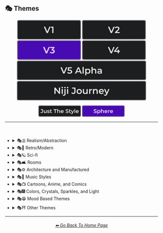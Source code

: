 <h2>🎭 Themes</h2>

<div align="center">

[<img src="/Images/Repo_Parts/Buttons/Version_Buttons/button_version_V1_inactive.webp?raw=true" alt="MidJourney V1" height="64" />](/Pages/MJ_V1/Style_Pages/Sphere/Themes.md)
[<img src="/Images/Repo_Parts/Buttons/Version_Buttons/button_version_V2_inactive.webp?raw=true" alt="MidJourney V2" height="64" />](/Pages/MJ_V2/Style_Pages/Sphere/Themes.md)
[<img src="/Images/Repo_Parts/Buttons/Version_Buttons/button_version_V3_active.webp?raw=true" alt="MidJourney V3" height="64" />](/Pages/MJ_V3/Style_Pages/Sphere/Themes.md)
[<img src="/Images/Repo_Parts/Buttons/Version_Buttons/button_version_V4_inactive.webp?raw=true" alt="MidJourney V4" height="64" />](/Pages/MJ_V4/Style_Pages/Just_The_Style/Themes.md)
<br>
[<img src="/Images/Repo_Parts/Buttons/Version_Buttons/button_version_V5_Alpha_inactive_half.webp?raw=true" alt="MidJourney V5" height="64" />](/Pages/MJ_V5/Style_Pages/Just_The_Style/Themes.md)
[<img src="/Images/Repo_Parts/Buttons/Version_Buttons/button_version_niji_inactive_half.webp?raw=true" alt="Niji Journey" height="64" />](/Pages/Niji_Journey/Style_Pages/Themes.md)

[<img src="/Images/Repo_Parts/Buttons/Image_Type_Buttons/button_just_the_style_inactive.webp?raw=true" alt="Just The Style" width="140.5" />](/Pages/MJ_V3/Style_Pages/Just_The_Style/Themes.md)
[<img src="/Images/Repo_Parts/Buttons/Image_Type_Buttons/button_sphere_active.webp?raw=true" alt="Sphere" width="140.5" />](/Pages/MJ_V3/Style_Pages/Sphere/Themes.md)

</div>

<hr>
<br>


- <details><summary>🎭⛱ Realism/Abstraction</summary><p><div align="center">

	| Realistic | Hyperrealistic | Hyper Real |
	| :-: | :-: | :-: |
	| <img src="/Images/MJ_V3/MidJourney_Styles_(sphere)/sphere_Realistic.webp?raw=true" width="256" /> | <img src="/Images/MJ_V3/MidJourney_Styles_(sphere)/sphere_Hyperrealistic.webp?raw=true" width="256" /> | <img src="/Images/MJ_V3/MidJourney_Styles_(sphere)/Wave_10/sphere_Hyper_Real.webp?raw=true" width="256" /> |
	
	<br>

	| Photorealistic | Photorealism |
	| :-: | :-: |
	| <img src="/Images/MJ_V3/MidJourney_Styles_(sphere)/sphere_Photorealistic.webp?raw=true" width="256" /> | <img src="/Images/MJ_V3/MidJourney_Styles_(sphere)/Wave_14/sphere_Photorealism.webp?raw=true" width="256" /> |

	<br>
	
	| Realism | Magic Realism | Fantastic Realism |
	| :-: | :-: | :-: |
	| <img src="/Images/MJ_V3/MidJourney_Styles_(sphere)/sphere_Realism.webp?raw=true" width="256" /> | <img src="/Images/MJ_V3/MidJourney_Styles_(sphere)/sphere_Magic_Realism.webp?raw=true" width="256" /> | <img src="/Images/MJ_V3/MidJourney_Styles_(sphere)/sphere_Fantastic_Realism.webp?raw=true" width="256" />  |

	<br>

	| Classical Realism | New Realism | Contemporary Realism |
	| :-: | :-: | :-: |
	| <img src="/Images/MJ_V3/MidJourney_Styles_(sphere)/sphere_Classical_Realism.webp?raw=true" width="256" /> | <img src="/Images/MJ_V3/MidJourney_Styles_(sphere)/sphere_New_Realism.webp?raw=true" width="256" /> | <img src="/Images/MJ_V3/MidJourney_Styles_(sphere)/sphere_Contemporary_Realism.webp?raw=true" width="256" /> |
	
	<br>

	| Surreal | Surrealism | Unrealistic |
	| :-: | :-: | :-: |
	| <img src="/Images/MJ_V3/MidJourney_Styles_(sphere)/sphere_Surreal.webp?raw=true" width="256" /> | <img src="/Images/MJ_V3/MidJourney_Styles_(sphere)/sphere_Surrealism.webp?raw=true" width="256" /> | <img src="/Images/MJ_V3/MidJourney_Styles_(sphere)/Wave_12/sphere_Unrealistic.webp?raw=true" width="256" /> |
	
	<br>

	| Non-Fiction | Fiction | Science Fiction |
	| :-: | :-: | :-: |
	| <img src="/Images/MJ_V3/MidJourney_Styles_(sphere)/sphere_Non-Fiction.webp?raw=true" width="256" /> | <img src="/Images/MJ_V3/MidJourney_Styles_(sphere)/sphere_Fiction.webp?raw=true" width="256" /> | <img src="/Images/MJ_V3/MidJourney_Styles_(sphere)/sphere_Science_Fiction.webp?raw=true" width="256" /> |

	<br>

	| Imagined | Imaginative | Imagination |
	| :-: | :-: | :-: |
	| <img src="/Images/MJ_V3/MidJourney_Styles_(sphere)/sphere_Imagined.webp?raw=true" width="256" /> | <img src="/Images/MJ_V3/MidJourney_Styles_(sphere)/sphere_Imaginative.webp?raw=true" width="256" /> | <img src="/Images/MJ_V3/MidJourney_Styles_(sphere)/sphere_Imagination.webp?raw=true" width="256" /> |
	
	<br>

	| Dreamlike | Dreamy | Fever-Dream |
	| :-: | :-: | :-: |
	| <img src="/Images/MJ_V3/MidJourney_Styles_(sphere)/sphere_Dreamlike.webp?raw=true" width="256" /> | <img src="/Images/MJ_V3/MidJourney_Styles_(sphere)/Wave_9/sphere_Dreamy.webp?raw=true" width="256" /> | <img src="/Images/MJ_V3/MidJourney_Styles_(sphere)/Wave_10/sphere_Fever-Dream.webp?raw=true" width="256" /> |
	
	<br>

	| Dreampunk | Daydreampunk |
	| :-: | :-: |
	| <img src="/Images/MJ_V3/MidJourney_Styles_(sphere)/sphere_Dreampunk.webp?raw=true" width="256" /> | <img src="/Images/MJ_V3/MidJourney_Styles_(sphere)/sphere_Daydreampunk.webp?raw=true" width="256" /> |
	
	<br>

	| Dreamcore | Weirdcore |
	| :-: | :-: |
	| <img src="/Images/MJ_V3/MidJourney_Styles_(sphere)/sphere_Dreamcore.webp?raw=true" width="256" /> | <img src="/Images/MJ_V3/MidJourney_Styles_(sphere)/sphere_Weirdcore.webp?raw=true" width="256" /> |

	<br>
	
	| Worldly | Otherworldly | Unworldly |
	| :-: | :-: | :-: |
	| <img src="/Images/MJ_V3/MidJourney_Styles_(sphere)/Wave_12/sphere_Worldly.webp?raw=true" width="256" /> | <img src="/Images/MJ_V3/MidJourney_Styles_(sphere)/sphere_Otherworldly.webp?raw=true" width="256" /> | <img src="/Images/MJ_V3/MidJourney_Styles_(sphere)/Wave_9/sphere_Unworldly.webp?raw=true" width="256" /> |
	
	<br>

	| From Another Realm | Wonderland |
	| :-: | :-: |
	| <img src="/Images/MJ_V3/MidJourney_Styles_(sphere)/Wave_9/sphere_From_Another_Realm.webp?raw=true" width="256" /> | <img src="/Images/MJ_V3/MidJourney_Styles_(sphere)/Wave_12/sphere_Wonderland.webp?raw=true" width="256" /> |
	
	<br>

	| Lucid | Ethereal | Ethereality |
	| :-: | :-: | :-: |
	| <img src="/Images/MJ_V3/MidJourney_Styles_(sphere)/sphere_Lucid.webp?raw=true" width="256" /> | <img src="/Images/MJ_V3/MidJourney_Styles_(sphere)/sphere_Ethereal.webp?raw=true" width="256" /> | <img src="/Images/MJ_V3/MidJourney_Styles_(sphere)/sphere_Ethereality.webp?raw=true" width="256" /> |

	<br>

	| Anemoiacore | Déjà vu |
	| :-: | :-: |
	| <img src="/Images/MJ_V3/MidJourney_Styles_(sphere)/Wave_9/sphere_Anemoiacore.webp?raw=true" width="256" /> | <img src="/Images/MJ_V3/MidJourney_Styles_(sphere)/Wave_10/sphere_Deja_vu.webp?raw=true" width="256" /> |

	<br>
	
	| Abstract | Abstraction | Lyrical Abstraction |
	| :-: | :-: | :-: |
	| <img src="/Images/MJ_V3/MidJourney_Styles_(sphere)/sphere_Abstract.webp?raw=true" width="256" /> | <img src="/Images/MJ_V3/MidJourney_Styles_(sphere)/sphere_Abstraction.webp?raw=true" width="256" /> | <img src="/Images/MJ_V3/MidJourney_Styles_(sphere)/sphere_Lyrical_Abstraction.webp?raw=true" width="256" /> |
	
	<br>
	
	| Fantasy | Ethereal Fantasy | Dark Fantasy |
	| :-: | :-: | :-: |
	| <img src="/Images/MJ_V3/MidJourney_Styles_(sphere)/sphere_Fantasy.webp?raw=true" width="256" /> | <img src="/Images/MJ_V3/MidJourney_Styles_(sphere)/sphere_Ethereal_Fantasy.webp?raw=true" width="256" /> | <img src="/Images/MJ_V3/MidJourney_Styles_(sphere)/sphere_Dark_Fantasy.webp?raw=true" width="256" /> |
	
	<br>

	| Fantasy Map |
	| :-: |
	| <img src="/Images/MJ_V3/MidJourney_Styles_(sphere)/Wave_10/sphere_Fantasy_Map.webp?raw=true" width="256" /> |

	<br>
	
	| Illusion | Impossible | Nonsense |
	| :-: | :-: | :-: |
	| <img src="/Images/MJ_V3/MidJourney_Styles_(sphere)/sphere_Illusion.webp?raw=true" width="256" /> | <img src="/Images/MJ_V3/MidJourney_Styles_(sphere)/sphere_Impossible.webp?raw=true" width="256" /> | <img src="/Images/MJ_V3/MidJourney_Styles_(sphere)/Wave_9/sphere_Nonsense.webp?raw=true" width="256" /> |

	<br>

	| Immaterial | Intangible |
	| :-: | :-: |
	| <img src="/Images/MJ_V3/MidJourney_Styles_(sphere)/Wave_9/sphere_Immaterial.webp?raw=true" width="256" /> | <img src="/Images/MJ_V3/MidJourney_Styles_(sphere)/Wave_13/sphere_Intangible.webp?raw=true" width="256" /> |

	<br>
	
	| Visual Rhetoric | Visual Exaggeration |
	| :-: | :-: |
	| <img src="/Images/MJ_V3/MidJourney_Styles_(sphere)/sphere_Visual_Rhetoric.webp?raw=true" width="256" /> | <img src="/Images/MJ_V3/MidJourney_Styles_(sphere)/sphere_Visual_Exaggeration.webp?raw=true" width="256" /> |

	<br>
	
	| Exaggerated | Exaggeration |
	| :-: | :-: |
	| <img src="/Images/MJ_V3/MidJourney_Styles_(sphere)/sphere_Exaggerated.webp?raw=true" width="256" /> | <img src="/Images/MJ_V3/MidJourney_Styles_(sphere)/sphere_Exaggeration.webp?raw=true" width="256" /> |

  </div></p></details>



- <details><summary>🎭💾 Retro/Modern</summary><p><div align="center">

	| Retro | Retrowave |
	| :-: | :-: |
	| <img src="/Images/MJ_V3/MidJourney_Styles_(sphere)/sphere_Retro.webp?raw=true" width="256" /> | <img src="/Images/MJ_V3/MidJourney_Styles_(sphere)/sphere_Retrowave.webp?raw=true" width="256" /> |
	
	<br>
	
	| Nostalgiacore | Nostalgia |
	| :-: | :-: |
	| <img src="/Images/MJ_V3/MidJourney_Styles_(sphere)/sphere_Nostalgiacore.webp?raw=true" width="256" /> | <img src="/Images/MJ_V3/MidJourney_Styles_(sphere)/Wave_10/sphere_Nostalgia.webp?raw=true" width="256" /> |

	<br>

	| Vintage | Antique |
	| :-: | :-: |
	| <img src="/Images/MJ_V3/MidJourney_Styles_(sphere)/sphere_Vintage.webp?raw=true" width="256" /> | <img src="/Images/MJ_V3/MidJourney_Styles_(sphere)/sphere_Antique.webp?raw=true" width="256" /> |
	
	<br>

	| Cyberpunk | Postcyberpunk |
	| :-: | :-: |
	| <img src="/Images/MJ_V3/MidJourney_Styles_(sphere)/sphere_Cyberpunk.webp?raw=true" width="256" /> | <img src="/Images/MJ_V3/MidJourney_Styles_(sphere)/sphere_Postcyberpunk.webp?raw=true" width="256" /> |
	
	<br>

	| Atompunk | Nanopunk |
	| :-: | :-: |
	| <img src="/Images/MJ_V3/MidJourney_Styles_(sphere)/sphere_Atompunk.webp?raw=true" width="256" /> | <img src="/Images/MJ_V3/MidJourney_Styles_(sphere)/sphere_Nanopunk.webp?raw=true" width="256" /> |

	<br>
	
	| Raypunk | Rollerwave |
	| :-: | :-: |
	| <img src="/Images/MJ_V3/MidJourney_Styles_(sphere)/sphere_Raypunk.webp?raw=true" width="256" /> | <img src="/Images/MJ_V3/MidJourney_Styles_(sphere)/Wave_10/sphere_Rollerwave.webp?raw=true" width="256" /> |

	<br>

	| Rustic | Rusticcore | Rococopunk |
	| :-: | :-: | :-: |
	| <img src="/Images/MJ_V3/MidJourney_Styles_(sphere)/Wave_9/sphere_Rustic.webp?raw=true" width="256" /> | <img src="/Images/MJ_V3/MidJourney_Styles_(sphere)/sphere_Rusticcore.webp?raw=true" width="256" /> | <img src="/Images/MJ_V3/MidJourney_Styles_(sphere)/sphere_Rococopunk.webp?raw=true" width="256" /> |

	<br>
	
	| Prehistoricore | Pre-Historic | Historic |
	| :-: | :-: | :-: |
	| <img src="/Images/MJ_V3/MidJourney_Styles_(sphere)/Wave_9/sphere_Prehistoricore.webp?raw=true" width="256" /> | <img src="/Images/MJ_V3/MidJourney_Styles_(sphere)/Wave_11/sphere_Pre-Historic.webp?raw=true" width="256" /> | <img src="/Images/MJ_V3/MidJourney_Styles_(sphere)/Wave_11/sphere_Historic.webp?raw=true" width="256" /> |

	<br>

	| Jurassic | Ice Age | Wild West |
	| :-: | :-: | :-: |
	| <img src="/Images/MJ_V3/MidJourney_Styles_(sphere)/Wave_11/sphere_Jurassic.webp?raw=true" width="256" /> | <img src="/Images/MJ_V3/MidJourney_Styles_(sphere)/Wave_11/sphere_Ice_Age.webp?raw=true" width="256" /> | <img src="/Images/MJ_V3/MidJourney_Styles_(sphere)/Wave_11/sphere_Wild_West.webp?raw=true" width="256" /> |

	<br>

	| Modern | Modernismo |
	| :-: | :-: |
	| <img src="/Images/MJ_V3/MidJourney_Styles_(sphere)/sphere_Modern.webp?raw=true" width="256" /> | <img src="/Images/MJ_V3/MidJourney_Styles_(sphere)/sphere_Modernismo.webp?raw=true" width="256" /> |

	<br>
	
	| Futuristic | Futurism | Future Funk |
	| :-: | :-: | :-: |
	| <img src="/Images/MJ_V3/MidJourney_Styles_(sphere)/sphere_Futuristic.webp?raw=true" width="256" /> | <img src="/Images/MJ_V3/MidJourney_Styles_(sphere)/sphere_Futurism.webp?raw=true" width="256" /> | <img src="/Images/MJ_V3/MidJourney_Styles_(sphere)/sphere_Future_Funk.webp?raw=true" width="256" /> |
	
	<br>
	
	| Retro-Futurism | Cassette Futurism | Afrofuturist |
	| :-: | :-: | :-: |
	| <img src="/Images/MJ_V3/MidJourney_Styles_(sphere)/sphere_Retro-Futurism.webp?raw=true" width="256" /> | <img src="/Images/MJ_V3/MidJourney_Styles_(sphere)/sphere_Cassette_Futurism.webp?raw=true" width="256" /> | <img src="/Images/MJ_V3/MidJourney_Styles_(sphere)/sphere_Afrofuturist.webp?raw=true" width="256" /> |

  </div></p></details>



- <details><summary>🎭🪐 Sci-fi</summary><p><div align="center">

	| Sci-fi | Alchemy |
	| :-: | :-: |
	| <img src="/Images/MJ_V3/MidJourney_Styles_(sphere)/sphere_Sci-fi.webp?raw=true" width="256" /> | <img src="/Images/MJ_V3/MidJourney_Styles_(sphere)/Wave_14/sphere_Alchemy.webp?raw=true" width="256" /> |
	
	<br>

	| Terrestrial | Extraterrestrial | Alien |
	| :-: | :-: | :-: |
	| <img src="/Images/MJ_V3/MidJourney_Styles_(sphere)/Wave_12/sphere_Terrestrial.webp?raw=true" width="256" /> | <img src="/Images/MJ_V3/MidJourney_Styles_(sphere)/Wave_10/sphere_Extraterrestrial.webp?raw=true" width="256" /> | <img src="/Images/MJ_V3/MidJourney_Styles_(sphere)/Wave_11/sphere_Alien.webp?raw=true" width="256" /> |

	<br>
	
	| Invaded | Invasion |
	| :-: | :-: |
	| <img src="/Images/MJ_V3/MidJourney_Styles_(sphere)/Wave_14/sphere_Invaded.webp?raw=true" width="256" /> | <img src="/Images/MJ_V3/MidJourney_Styles_(sphere)/Wave_14/sphere_Invasion.webp?raw=true" width="256" /> |
	
	<br>

	| Aurora | Aurorae | Auroracore |
	| :-: | :-: | :-: |
	| <img src="/Images/MJ_V3/MidJourney_Styles_(sphere)/sphere_Aurora.webp?raw=true" width="256" /> | <img src="/Images/MJ_V3/MidJourney_Styles_(sphere)/sphere_Aurorae.webp?raw=true" width="256" /> | <img src="/Images/MJ_V3/MidJourney_Styles_(sphere)/sphere_Auroracore.webp?raw=true" width="256" /> |

	<br>
	
	| Magic | Magical | Magicpunk |
	| :-: | :-: | :-: |
	| <img src="/Images/MJ_V3/MidJourney_Styles_(sphere)/sphere_Magic.webp?raw=true" width="256" /> | <img src="/Images/MJ_V3/MidJourney_Styles_(sphere)/sphere_Magical.webp?raw=true" width="256" /> | <img src="/Images/MJ_V3/MidJourney_Styles_(sphere)/sphere_Magicpunk.webp?raw=true" width="256" /> |

	<br>
	
	| Spell |
	| :-: |
	| <img src="/Images/MJ_V3/MidJourney_Styles_(sphere)/sphere_Spell.webp?raw=true" width="256" /> |

	<br>

	| Mystic | Mystical |
	| :-: | :-: |
	| <img src="/Images/MJ_V3/MidJourney_Styles_(sphere)/Wave_9/sphere_Mystic.webp?raw=true" width="256" /> | <img src="/Images/MJ_V3/MidJourney_Styles_(sphere)/sphere_Mystical.webp?raw=true" width="256" /> |

	<br>

	| Psychic | Metaphysical |
	| :-: | :-: |
	| <img src="/Images/MJ_V3/MidJourney_Styles_(sphere)/sphere_Psychic.webp?raw=true" width="256" /> | <img src="/Images/MJ_V3/MidJourney_Styles_(sphere)/Wave_9/sphere_Metaphysical.webp?raw=true" width="256" /> | <img src="/Images/MJ_V3/MidJourney_Styles_(sphere)/Wave_9/sphere_Metaphysical.webp?raw=true" width="256" /> |

	<br>

	| UFO | Lightsaber |
	| :-: | :-: |
	| <img src="/Images/MJ_V3/MidJourney_Styles_(sphere)/Wave_12/sphere_UFO.webp?raw=true" width="256" /> | <img src="/Images/MJ_V3/MidJourney_Styles_(sphere)/Wave_12/sphere_Lightsaber.webp?raw=true" width="256" /> |

	<br>

	| Aetherpunk | Decopunk |
	| :-: | :-: |
	| <img src="/Images/MJ_V3/MidJourney_Styles_(sphere)/Wave_9/sphere_Aetherpunk.webp?raw=true" width="256" /> | <img src="/Images/MJ_V3/MidJourney_Styles_(sphere)/sphere_Decopunk.webp?raw=true" width="256" /> |

	<br>

	| Dracopunk | Dragoncore | Unicorncore |
	| :-: | :-: | :-: |
	| <img src="/Images/MJ_V3/MidJourney_Styles_(sphere)/Wave_10/sphere_Dracopunk.webp?raw=true" width="256" /> | <img src="/Images/MJ_V3/MidJourney_Styles_(sphere)/Wave_9/sphere_Dragoncore.webp?raw=true" width="256" /> | <img src="/Images/MJ_V3/MidJourney_Styles_(sphere)/Wave_9/sphere_Unicorncore.webp?raw=true" width="256" /> |

	<br>

	| Fairycore | Fairy Folk | Spriggancore |
	| :-: | :-: | :-: |
	| <img src="/Images/MJ_V3/MidJourney_Styles_(sphere)/sphere_Fairycore.webp?raw=true" width="256" /> | <img src="/Images/MJ_V3/MidJourney_Styles_(sphere)/Wave_10/sphere_Fairy_Folk.webp?raw=true" width="256" /> | <img src="/Images/MJ_V3/MidJourney_Styles_(sphere)/Wave_10/sphere_Spriggancore.webp?raw=true" width="256" /> |

	<br>

	| Angelcore | Supernatural |
	| :-: | :-: |
	| <img src="/Images/MJ_V3/MidJourney_Styles_(sphere)/sphere_Angelcore.webp?raw=true" width="256" /> | <img src="/Images/MJ_V3/MidJourney_Styles_(sphere)/Wave_11/sphere_Supernatural.webp?raw=true" width="256" /> |

	<br>

	| Cryptidcore | Ghostcore | Spiritcore |
	| :-: | :-: | :-: |
	| <img src="/Images/MJ_V3/MidJourney_Styles_(sphere)/Wave_10/sphere_Cryptidcore.webp?raw=true" width="256" /> | <img src="/Images/MJ_V3/MidJourney_Styles_(sphere)/Wave_10/sphere_Ghostcore.webp?raw=true" width="256" /> | <img src="/Images/MJ_V3/MidJourney_Styles_(sphere)/Wave_10/sphere_Spiritcore.webp?raw=true" width="256" /> |
	
	<br>

	| Cypernoir | Goblincore | Rangercore |
	| :-: | :-: | :-: |
	| <img src="/Images/MJ_V3/MidJourney_Styles_(sphere)/sphere_Cypernoir.webp?raw=true" width="256" /> | <img src="/Images/MJ_V3/MidJourney_Styles_(sphere)/Wave_10/sphere_Goblincore.webp?raw=true" width="256" /> | <img src="/Images/MJ_V3/MidJourney_Styles_(sphere)/Wave_10/sphere_Rangercore.webp?raw=true" width="256" /> |
	
	<br>

	| Witchcore | Wizardcore | Magewave |
	| :-: | :-: | :-: |
	| <img src="/Images/MJ_V3/MidJourney_Styles_(sphere)/Wave_9/sphere_Witchcore.webp?raw=true" width="256" /> | <img src="/Images/MJ_V3/MidJourney_Styles_(sphere)/Wave_9/sphere_Wizardcore.webp?raw=true" width="256" /> | <img src="/Images/MJ_V3/MidJourney_Styles_(sphere)/Wave_10/sphere_Magewave.webp?raw=true" width="256" /> |
	
	<br>
	
	| Mythpunk |
	| :-: |
	| <img src="/Images/MJ_V3/MidJourney_Styles_(sphere)/Wave_10/sphere_Mythpunk.webp?raw=true" width="256" /> |

	<br>
	
	| Eye of Providence |
	| :-: |
	| <img src="/Images/MJ_V3/MidJourney_Styles_(sphere)/sphere_Eye_of_Providence.webp?raw=true" width="256" /> |

	<br>
	
	| Illuminati |
	| :-: |
	| <img src="/Images/MJ_V3/MidJourney_Styles_(sphere)/Wave_10/sphere_Illuminati.webp?raw=true" width="256" /> |

  </div></p></details>


- <details><summary>🎭🛋 Rooms</summary><p><div align="center">

	| Room |
	| :-: |
	| <img src="/Images/MJ_V3/MidJourney_Styles_(sphere)/Wave_9/sphere_Room.webp?raw=true" width="256" /> |

	<br>

	| Inside | Internal |
	| :-: | :-: |
	| <img src="/Images/MJ_V3/MidJourney_Styles_(sphere)/Wave_12/sphere_Inside.webp?raw=true" width="256" /> | <img src="/Images/MJ_V3/MidJourney_Styles_(sphere)/sphere_Internal.webp?raw=true" width="256" /> |

	<br>

	| Outside | External |
	| :-: | :-: |
	| <img src="/Images/MJ_V3/MidJourney_Styles_(sphere)/Wave_12/sphere_Outside.webp?raw=true" width="256" /> | <img src="/Images/MJ_V3/MidJourney_Styles_(sphere)/sphere_External.webp?raw=true" width="256" /> |

	<br>

	| Hotel Room | Apartment |
	| :-: | :-: |
	| <img src="/Images/MJ_V3/MidJourney_Styles_(sphere)/Wave_14/sphere_Hotel_Room.webp?raw=true" width="256" /> | <img src="/Images/MJ_V3/MidJourney_Styles_(sphere)/Wave_14/sphere_Apartment.webp?raw=true" width="256" /> |

	<br>

	| Labyrinth |
	| :-: |
	| <img src="/Images/MJ_V3/MidJourney_Styles_(sphere)/Wave_12/sphere_Labyrinth.webp?raw=true" width="256" /> |

	<br>
	
	| Living Room | Lounge |
	| :-: | :-: |
	| <img src="/Images/MJ_V3/MidJourney_Styles_(sphere)/Wave_11/sphere_Living_Room.webp?raw=true" width="256" /> | <img src="/Images/MJ_V3/MidJourney_Styles_(sphere)/Wave_11/sphere_Lounge.webp?raw=true" width="256" /> |
	
	<br>
	
	| Den | Front Room |
	| :-: | :-: |
	| <img src="/Images/MJ_V3/MidJourney_Styles_(sphere)/Wave_11/sphere_Den.webp?raw=true" width="256" /> | <img src="/Images/MJ_V3/MidJourney_Styles_(sphere)/Wave_11/sphere_Front_Room.webp?raw=true" width="256" /> |
	
	<br>
	
	| Dining Room | Kitchen |
	| :-: | :-: |
	| <img src="/Images/MJ_V3/MidJourney_Styles_(sphere)/Wave_11/sphere_Dining_Room.webp?raw=true" width="256" /> | <img src="/Images/MJ_V3/MidJourney_Styles_(sphere)/Wave_11/sphere_Kitchen.webp?raw=true" width="256" /> |
	
	<br>
	
	| Bedroom | Guest Room | Bathroom |
	| :-: | :-: | :-: |
	| <img src="/Images/MJ_V3/MidJourney_Styles_(sphere)/Wave_11/sphere_Bedroom.webp?raw=true" width="256" /> | <img src="/Images/MJ_V3/MidJourney_Styles_(sphere)/Wave_11/sphere_Guest_Room.webp?raw=true" width="256" /> | <img src="/Images/MJ_V3/MidJourney_Styles_(sphere)/Wave_11/sphere_Bathroom.webp?raw=true" width="256" /> |
	
	<br>
	
	| Hallway | Passageway |
	| :-: | :-: |
	| <img src="/Images/MJ_V3/MidJourney_Styles_(sphere)/Wave_11/sphere_Hallway.webp?raw=true" width="256" /> | <img src="/Images/MJ_V3/MidJourney_Styles_(sphere)/Wave_11/sphere_Passageway.webp?raw=true" width="256" /> |
	
	<br>
	
	| Greenhouse | Atrium |
	| :-: | :-: |
	| <img src="/Images/MJ_V3/MidJourney_Styles_(sphere)/Wave_11/sphere_Greenhouse.webp?raw=true" width="256" /> | <img src="/Images/MJ_V3/MidJourney_Styles_(sphere)/Wave_11/sphere_Atrium.webp?raw=true" width="256" /> |
	
	<br>
	
	| Conservatory | Sun-Room |
	| :-: | :-: |
	| <img src="/Images/MJ_V3/MidJourney_Styles_(sphere)/Wave_11/sphere_Conservatory.webp?raw=true" width="256" /> | <img src="/Images/MJ_V3/MidJourney_Styles_(sphere)/Wave_11/sphere_Sun-Room.webp?raw=true" width="256" /> |
	
	<br>
	
	| Study | Library |
	| :-: | :-: |
	| <img src="/Images/MJ_V3/MidJourney_Styles_(sphere)/Wave_11/sphere_Study.webp?raw=true" width="256" /> | <img src="/Images/MJ_V3/MidJourney_Styles_(sphere)/Wave_11/sphere_Library.webp?raw=true" width="256" /> |
	
	<br>
	
	| Office | Home-Office |
	| :-: | :-: |
	| <img src="/Images/MJ_V3/MidJourney_Styles_(sphere)/Wave_11/sphere_Office.webp?raw=true" width="256" /> | <img src="/Images/MJ_V3/MidJourney_Styles_(sphere)/Wave_11/sphere_Home-Office.webp?raw=true" width="256" /> |
	
	<br>
	
	| Attic | Crawlspace |
	| :-: | :-: |
	| <img src="/Images/MJ_V3/MidJourney_Styles_(sphere)/Wave_11/sphere_Attic.webp?raw=true" width="256" /> | <img src="/Images/MJ_V3/MidJourney_Styles_(sphere)/Wave_11/sphere_Crawlspace.webp?raw=true" width="256" /> |
	
	<br>
	
	| Basement | Cellar | Wine-Cellar |
	| :-: | :-: | :-: |
	| <img src="/Images/MJ_V3/MidJourney_Styles_(sphere)/Wave_11/sphere_Basement.webp?raw=true" width="256" /> | <img src="/Images/MJ_V3/MidJourney_Styles_(sphere)/Wave_12/sphere_Cellar.webp?raw=true" width="256" /> | <img src="/Images/MJ_V3/MidJourney_Styles_(sphere)/Wave_11/sphere_Wine-Cellar.webp?raw=true" width="256" /> |
	
	<br>

	| Rooftop | Underground |
	| :-: | :-: |
	| <img src="/Images/MJ_V3/MidJourney_Styles_(sphere)/Wave_12/sphere_Rooftop.webp?raw=true" width="256" /> | <img src="/Images/MJ_V3/MidJourney_Styles_(sphere)/Wave_12/sphere_Underground.webp?raw=true" width="256" /> |

	<br>
	
	| Storage Room | Closet |
	| :-: | :-: |
	| <img src="/Images/MJ_V3/MidJourney_Styles_(sphere)/Wave_11/sphere_Storage_Room.webp?raw=true" width="256" /> | <img src="/Images/MJ_V3/MidJourney_Styles_(sphere)/Wave_11/sphere_Closet.webp?raw=true" width="256" /> |
	
	<br>
	
	| Laundry Room | Utility Room | Mud-Room |
	| :-: | :-: | :-: |
	| <img src="/Images/MJ_V3/MidJourney_Styles_(sphere)/Wave_11/sphere_Laundry_Room.webp?raw=true" width="256" /> | <img src="/Images/MJ_V3/MidJourney_Styles_(sphere)/Wave_11/sphere_Utility_Room.webp?raw=true" width="256" /> | <img src="/Images/MJ_V3/MidJourney_Styles_(sphere)/Wave_11/sphere_Mud-Room.webp?raw=true" width="256" /> |
	
	<br>
	
	| Garage | Shed |
	| :-: | :-: |
	| <img src="/Images/MJ_V3/MidJourney_Styles_(sphere)/Wave_11/sphere_Shed.webp?raw=true" width="256" /> | <img src="/Images/MJ_V3/MidJourney_Styles_(sphere)/Wave_11/sphere_Garage.webp?raw=true" width="256" /> |
	
	<br>
	
	| Porch | Balcony |
	| :-: | :-: |
	| <img src="/Images/MJ_V3/MidJourney_Styles_(sphere)/Wave_11/sphere_Balcony.webp?raw=true" width="256" /> | <img src="/Images/MJ_V3/MidJourney_Styles_(sphere)/Wave_11/sphere_Porch.webp?raw=true" width="256" /> |
	
	<br>
	
	| Game Room | Home Theater | Gym Room |
	| :-: | :-: | :-: |
	| <img src="/Images/MJ_V3/MidJourney_Styles_(sphere)/Wave_11/sphere_Game_Room.webp?raw=true" width="256" /> | <img src="/Images/MJ_V3/MidJourney_Styles_(sphere)/Wave_11/sphere_Home_Theater.webp?raw=true" width="256" /> | <img src="/Images/MJ_V3/MidJourney_Styles_(sphere)/Wave_11/sphere_Gym_Room.webp?raw=true" width="256" /> |
	
	<br>
	
	| Nursery | Prayer Room |
	| :-: | :-: |
	| <img src="/Images/MJ_V3/MidJourney_Styles_(sphere)/Wave_11/sphere_Nursery.webp?raw=true" width="256" /> | <img src="/Images/MJ_V3/MidJourney_Styles_(sphere)/Wave_11/sphere_Prayer_Room.webp?raw=true" width="256" /> |

  </div></p></details>


- <details><summary>🎭⚙ Architecture and Manufactured</summary><p><div align="center">

	| Cityscape | Architecture | Balinese Architecture |
	| :-: | :-: | :-: |
	| <img src="/Images/MJ_V3/MidJourney_Styles_(sphere)/sphere_Cityscape.webp?raw=true" width="256" /> | <img src="/Images/MJ_V3/MidJourney_Styles_(sphere)/sphere_Architecture.webp?raw=true" width="256" /> | <img src="/Images/MJ_V3/MidJourney_Styles_(sphere)/sphere_Balinese_Architecture.webp?raw=true" width="256" /> |
	
	<br>

	| Structure | Structural | Scaffolding |
	| :-: | :-: | :-: |
	| <img src="/Images/MJ_V3/MidJourney_Styles_(sphere)/Wave_13/sphere_Structure.webp?raw=true" width="256" /> | <img src="/Images/MJ_V3/MidJourney_Styles_(sphere)/Wave_13/sphere_Structural.webp?raw=true" width="256" /> | <img src="/Images/MJ_V3/MidJourney_Styles_(sphere)/sphere_Scaffolding.webp?raw=true" width="256" /> |
	
	<br>

	| Manufactured | Makeshift |
	| :-: | :-: |
	| <img src="/Images/MJ_V3/MidJourney_Styles_(sphere)/Wave_13/sphere_Manufactured.webp?raw=true" width="256" /> | <img src="/Images/MJ_V3/MidJourney_Styles_(sphere)/sphere_Makeshift.webp?raw=true" width="256" /> |
	
	<br>
	
	| Bronzepunk | Steelpunk | Clockpunk |
	| :-: | :-: | :-: |
	| <img src="/Images/MJ_V3/MidJourney_Styles_(sphere)/sphere_Bronzepunk.webp?raw=true" width="256" /> | <img src="/Images/MJ_V3/MidJourney_Styles_(sphere)/Wave_9/sphere_Steelpunk.webp?raw=true" width="256" /> | <img src="/Images/MJ_V3/MidJourney_Styles_(sphere)/sphere_Clockpunk.webp?raw=true" width="256" /> |

	<br>
	
	| Steampunk | Dieselpunk | Gadgetpunk |
	| :-: | :-: | :-: |
	| <img src="/Images/MJ_V3/MidJourney_Styles_(sphere)/sphere_Steampunk.webp?raw=true" width="256" /> | <img src="/Images/MJ_V3/MidJourney_Styles_(sphere)/sphere_Dieselpunk.webp?raw=true" width="256" /> | <img src="/Images/MJ_V3/MidJourney_Styles_(sphere)/Wave_9/sphere_Gadgetpunk.webp?raw=true" width="256" /> |
	
	<br>

	| Funhouse | Toyland | Carnival |
	| :-: | :-: | :-: |
	| <img src="/Images/MJ_V3/MidJourney_Styles_(sphere)/sphere_Funhouse.webp?raw=true" width="256" /> | <img src="/Images/MJ_V3/MidJourney_Styles_(sphere)/sphere_Toyland.webp?raw=true" width="256" /> | <img src="/Images/MJ_V3/MidJourney_Styles_(sphere)/sphere_Carnival.webp?raw=true" width="256" /> |
	
	<br>

	| Salvagepunk | Silkpunk | Sandalpunk |
	| :-: | :-: | :-: |
	| <img src="/Images/MJ_V3/MidJourney_Styles_(sphere)/Wave_10/sphere_Salvagepunk.webp?raw=true" width="256" /> | <img src="/Images/MJ_V3/MidJourney_Styles_(sphere)/Wave_10/sphere_Silkpunk.webp?raw=true" width="256" /> | <img src="/Images/MJ_V3/MidJourney_Styles_(sphere)/Wave_10/sphere_Sandalpunk.webp?raw=true" width="256" /> |
	
	<br>

	| Swordpunk | Cassettepunk | Formicapunk |
	| :-: | :-: | :-: |
	| <img src="/Images/MJ_V3/MidJourney_Styles_(sphere)/Wave_9/sphere_Swordpunk.webp?raw=true" width="256" /> | <img src="/Images/MJ_V3/MidJourney_Styles_(sphere)/sphere_Cassettepunk.webp?raw=true" width="256" /> | <img src="/Images/MJ_V3/MidJourney_Styles_(sphere)/sphere_Formicapunk.webp?raw=true" width="256" /> |

	<br>

	| Brutalism | Sphinx | Ziggurat |
	| :-: | :-: | :-: |
	| <img src="/Images/MJ_V3/MidJourney_Styles_(sphere)/sphere_Brutalism.webp?raw=true" width="256" /> | <img src="/Images/MJ_V3/MidJourney_Styles_(sphere)/Wave_12/sphere_Sphinx.webp?raw=true" width="256" /> | <img src="/Images/MJ_V3/MidJourney_Styles_(sphere)/Wave_14/sphere_Ziggurat.webp?raw=true" width="256" /> |

	<br>
	
	| Industrial Design | Googie |
	| :-: | :-: |
	| <img src="/Images/MJ_V3/MidJourney_Styles_(sphere)/sphere_Industrial_Design.webp?raw=true" width="256" /> | <img src="/Images/MJ_V3/MidJourney_Styles_(sphere)/Wave_11/sphere_Googie.webp?raw=true" width="256" /> |

	<br>

	<br>
	
	| Pillar |
	| :-: |
	| <img src="/Images/MJ_V3/MidJourney_Styles_(sphere)/sphere_Pillar.webp?raw=true" width="256" /> |

	| Shack | Property | Company |
	| :-: | :-: | :-: |
	| <img src="/Images/MJ_V3/MidJourney_Styles_(sphere)/Wave_14/sphere_Shack.webp?raw=true" width="256" /> | <img src="/Images/MJ_V3/MidJourney_Styles_(sphere)/Wave_13/sphere_Property.webp?raw=true" width="256" /> | <img src="/Images/MJ_V3/MidJourney_Styles_(sphere)/Wave_13/sphere_Company.webp?raw=true" width="256" /> |
	
	<br>
	
	| House | Multiplex |
	| :-: | :-: |
	| <img src="/Images/MJ_V3/MidJourney_Styles_(sphere)/sphere_House.webp?raw=true" width="256" /> | <img src="/Images/MJ_V3/MidJourney_Styles_(sphere)/sphere_Multiplex.webp?raw=true" width="256" /> |

	<br>
	
	| Castle | Mansion | Kingdom |
	| :-: | :-: | :-: |
	| <img src="/Images/MJ_V3/MidJourney_Styles_(sphere)/sphere_Castle.webp?raw=true" width="256" /> | <img src="/Images/MJ_V3/MidJourney_Styles_(sphere)/sphere_Mansion.webp?raw=true" width="256" /> | <img src="/Images/MJ_V3/MidJourney_Styles_(sphere)/sphere_Kingdom.webp?raw=true" width="256" /> |

	<br>

	| Playground | Poolcore |
	| :-: | :-: |
	| <img src="/Images/MJ_V3/MidJourney_Styles_(sphere)/sphere_Playground.webp?raw=true" width="256" /> | <img src="/Images/MJ_V3/MidJourney_Styles_(sphere)/Wave_10/sphere_Poolcore.webp?raw=true" width="256" /> |

	<br>

	| Labcore | Nuclear |
	| :-: | :-: |
	| <img src="/Images/MJ_V3/MidJourney_Styles_(sphere)/Wave_9/sphere_Labcore.webp?raw=true" width="256" /> | <img src="/Images/MJ_V3/MidJourney_Styles_(sphere)/sphere_Nuclear.webp?raw=true" width="256" /> |

	<br>
	
	| Machine | Submachine | Machinescape |
	| :-: | :-: | :-: |
	| <img src="/Images/MJ_V3/MidJourney_Styles_(sphere)/sphere_Machine.webp?raw=true" width="256" /> | <img src="/Images/MJ_V3/MidJourney_Styles_(sphere)/Wave_11/sphere_Submachine.webp?raw=true" width="256" /> | <img src="/Images/MJ_V3/MidJourney_Styles_(sphere)/sphere_Machinescape.webp?raw=true" width="256" /> |

	<br>

	| Robotic | Cyborgism | Autonomous |
	| :-: | :-: | :-: |
	| <img src="/Images/MJ_V3/MidJourney_Styles_(sphere)/Wave_10/sphere_Robotic.webp?raw=true" width="256" /> | <img src="/Images/MJ_V3/MidJourney_Styles_(sphere)/sphere_Cyborgism.webp?raw=true" width="256" /> | <img src="/Images/MJ_V3/MidJourney_Styles_(sphere)/sphere_Autonomous.webp?raw=true" width="256" /> |

	<br>

	| Legopunk | Legogearpunk |
	| :-: | :-: |
	| <img src="/Images/MJ_V3/MidJourney_Styles_(sphere)/sphere_Legopunk.webp?raw=true" width="256" /> | <img src="/Images/MJ_V3/MidJourney_Styles_(sphere)/sphere_Legogearpunk.webp?raw=true" width="256" /> |
	
	<br>

	| Tinkercore | Craftcore |
	| :-: | :-: |
	| <img src="/Images/MJ_V3/MidJourney_Styles_(sphere)/sphere_Tinkercore.webp?raw=true" width="256" /> | <img src="/Images/MJ_V3/MidJourney_Styles_(sphere)/Wave_10/sphere_Craftcore.webp?raw=true" width="256" /> |

	<br>

	| Stimwave | Wormcore |
	| :-: | :-: |
	| <img src="/Images/MJ_V3/MidJourney_Styles_(sphere)/Wave_10/sphere_Stimwave.webp?raw=true" width="256" /> | <img src="/Images/MJ_V3/MidJourney_Styles_(sphere)/Wave_10/sphere_Wormcore.webp?raw=true" width="256" /> |

	<br>

	| Barbiecore | Dollcore | Sanriocore |
	| :-: | :-: | :-: |
	| <img src="/Images/MJ_V3/MidJourney_Styles_(sphere)/Wave_10/sphere_Barbiecore.webp?raw=true" width="256" /> | <img src="/Images/MJ_V3/MidJourney_Styles_(sphere)/Wave_10/sphere_Dollcore.webp?raw=true" width="256" /> | <img src="/Images/MJ_V3/MidJourney_Styles_(sphere)/Wave_10/sphere_Sanriocore.webp?raw=true" width="256" /> |

	<br>

	| Palewave | Normcore |
	| :-: | :-: |
	| <img src="/Images/MJ_V3/MidJourney_Styles_(sphere)/Wave_10/sphere_Palewave.webp?raw=true" width="256" /> | <img src="/Images/MJ_V3/MidJourney_Styles_(sphere)/Wave_10/sphere_Normcore.webp?raw=true" width="256" /> |

	<br>
	
	| Bombacore | Thriftcore |
	| :-: | :-: |
	| <img src="/Images/MJ_V3/MidJourney_Styles_(sphere)/Wave_10/sphere_Bombacore.webp?raw=true" width="256" /> | <img src="/Images/MJ_V3/MidJourney_Styles_(sphere)/Wave_10/sphere_Thriftcore.webp?raw=true" width="256" /> |

	<br>

	| Dollpunk |
	| :-: |
	| <img src="/Images/MJ_V3/MidJourney_Styles_(sphere)/sphere_Dollpunk.webp?raw=true" width="256" /> |

  </div></p></details>


- <details><summary>🎭🎵 Music Styles</summary><p><div align="center">

	| Music | Musical | Musical Notation |
	| :-: | :-: | :-: |
	| <img src="/Images/MJ_V3/MidJourney_Styles_(sphere)/Wave_13/sphere_Music.webp?raw=true" width="256" /> | <img src="/Images/MJ_V3/MidJourney_Styles_(sphere)/Wave_11/sphere_Musical.webp?raw=true" width="256" /> | <img src="/Images/MJ_V3/MidJourney_Styles_(sphere)/Wave_11/sphere_Musical_Notation.webp?raw=true" width="256" /> |

	<br>
	
	| Musica |
	| :-: |
	| <img src="/Images/MJ_V3/MidJourney_Styles_(sphere)/sphere_Musica.webp?raw=true" width="256" /> |

	<br>

	| Funky | Groovy | Disco |
	| :-: | :-: | :-: |
	| <img src="/Images/MJ_V3/MidJourney_Styles_(sphere)/sphere_Funky.webp?raw=true" width="256" /> | <img src="/Images/MJ_V3/MidJourney_Styles_(sphere)/sphere_Groovy.webp?raw=true" width="256" /> | <img src="/Images/MJ_V3/MidJourney_Styles_(sphere)/sphere_Disco.webp?raw=true" width="256" /> |
	
	<br>

	| Punk | Post-Punk | Folk Punk |
	| :-: | :-: | :-: |
	| <img src="/Images/MJ_V3/MidJourney_Styles_(sphere)/Wave_9/sphere_Punk.webp?raw=true" width="256" /> | <img src="/Images/MJ_V3/MidJourney_Styles_(sphere)/Wave_9/sphere_Post-Punk.webp?raw=true" width="256" /> | <img src="/Images/MJ_V3/MidJourney_Styles_(sphere)/Wave_10/sphere_Folk_Punk.webp?raw=true" width="256" /> |

	<br>

	| Hip-Hop | Rave |
	| :-: | :-: |
	| <img src="/Images/MJ_V3/MidJourney_Styles_(sphere)/sphere_Hip-Hop.webp?raw=true" width="256" /> | <img src="/Images/MJ_V3/MidJourney_Styles_(sphere)/Wave_12/sphere_Rave.webp?raw=true" width="256" /> |
	
	<br>

	| Vaporwave | Synthwave | Chillwave |
	| :-: | :-: | :-: |
	| <img src="/Images/MJ_V3/MidJourney_Styles_(sphere)/sphere_Vaporwave.webp?raw=true" width="256" /> | <img src="/Images/MJ_V3/MidJourney_Styles_(sphere)/sphere_Synthwave.webp?raw=true" width="256" /> | <img src="/Images/MJ_V3/MidJourney_Styles_(sphere)/sphere_Chillwave.webp?raw=true" width="256" /> |
	
	<br>

	| Hypnagogic Pop | Hyperpop | K-Pop |
	| :-: | :-: | :-: |
	| <img src="/Images/MJ_V3/MidJourney_Styles_(sphere)/sphere_Hypnagogic_Pop.webp?raw=true" width="256" /> | <img src="/Images/MJ_V3/MidJourney_Styles_(sphere)/sphere_Hyperpop.webp?raw=true" width="256" /> | <img src="/Images/MJ_V3/MidJourney_Styles_(sphere)/sphere_K-Pop.webp?raw=true" width="256" /> |
	
	<br>

	| Techno | Mallsoft |
	| :-: | :-: |
	| <img src="/Images/MJ_V3/MidJourney_Styles_(sphere)/sphere_Techno.webp?raw=true" width="256" /> | <img src="/Images/MJ_V3/MidJourney_Styles_(sphere)/sphere_Mallsoft.webp?raw=true" width="256" /> |

	<br>

	| Tenwave | Bardcore | Breakcore |
	| :-: | :-: | :-: |
	| <img src="/Images/MJ_V3/MidJourney_Styles_(sphere)/Wave_10/sphere_Tenwave.webp?raw=true" width="256" /> | <img src="/Images/MJ_V3/MidJourney_Styles_(sphere)/Wave_10/sphere_Bardcore.webp?raw=true" width="256" /> | <img src="/Images/MJ_V3/MidJourney_Styles_(sphere)/Wave_10/sphere_Breakcore.webp?raw=true" width="256" /> |

	<br>

	| Cargopunk |
	| :-: |
	| <img src="/Images/MJ_V3/MidJourney_Styles_(sphere)/Wave_10/sphere_Cargopunk.webp?raw=true" width="256" /> |
	
	<br>

	| Shpongle | In The Style of Shpongle |
	| :-: | :-: |
	| <img src="/Images/MJ_V3/MidJourney_Styles_(sphere)/sphere_Shpongle.webp?raw=true" width="256" /> | <img src="/Images/MJ_V3/MidJourney_Styles_(sphere)/sphere_In_The_Style_of_Shpongle.webp?raw=true" width="256" /> |

  </div></p></details>


- <details><summary>🎭📺 Cartoons, Anime, and Comics</summary><p><div align="center">

	| Cartoon | Marvel Comics |
	| :-: | :-: |
	| <img src="/Images/MJ_V3/MidJourney_Styles_(sphere)/sphere_Cartoon.webp?raw=true" width="256" /> | <img src="/Images/MJ_V3/MidJourney_Styles_(sphere)/sphere_Marvel_Comics.webp?raw=true" width="256" /> |

	<br>
	
	| Anime | Animecore | Manga |
	| :-: | :-: | :-: |
	| <img src="/Images/MJ_V3/MidJourney_Styles_(sphere)/sphere_Anime.webp?raw=true" width="256" /> | <img src="/Images/MJ_V3/MidJourney_Styles_(sphere)/Wave_9/sphere_Animecore.webp?raw=true" width="256" /> | <img src="/Images/MJ_V3/MidJourney_Styles_(sphere)/Wave_13/sphere_Manga.webp?raw=true" width="256" /> |

	<br>

	| Kawaii | UwU |
	| :-: | :-: |
	| <img src="/Images/MJ_V3/MidJourney_Styles_(sphere)/Wave_9/sphere_Kawaii.webp?raw=true" width="256" /> | <img src="/Images/MJ_V3/MidJourney_Styles_(sphere)/sphere_UwU.webp?raw=true" width="256" /> |
	
  </div></p></details>


- <details><summary>🎭🎆 Colors, Crystals, Sparkles, and Light</summary><p><div align="center">

	| Crystalcore | Sparklecore |
	| :-: | :-: |
	| <img src="/Images/MJ_V3/MidJourney_Styles_(sphere)/sphere_Crystalcore.webp?raw=true" width="256" /> | <img src="/Images/MJ_V3/MidJourney_Styles_(sphere)/sphere_Sparklecore.webp?raw=true" width="256" /> |
	
	<br>

	| Rainbowcore | Pastelwave | Pastelpunk |
	| :-: | :-: | :-: |
	| <img src="/Images/MJ_V3/MidJourney_Styles_(sphere)/sphere_Rainbowcore.webp?raw=true" width="256" /> | <img src="/Images/MJ_V3/MidJourney_Styles_(sphere)/sphere_Pastelwave.webp?raw=true" width="256" /> | <img src="/Images/MJ_V3/MidJourney_Styles_(sphere)/sphere_Pastelpunk.webp?raw=true" width="256" /> |

	<br>

	| Glowwave | Glo-Fi | Neonpunk |
	| :-: | :-: | :-: |
	| <img src="/Images/MJ_V3/MidJourney_Styles_(sphere)/sphere_Glowwave.webp?raw=true" width="256" /> | <img src="/Images/MJ_V3/MidJourney_Styles_(sphere)/sphere_Glo-Fi.webp?raw=true" width="256" /> | <img src="/Images/MJ_V3/MidJourney_Styles_(sphere)/sphere_Neonpunk.webp?raw=true" width="256" /> |
	
	<br>

	| Lightcore |
	| :-: |
	| <img src="/Images/MJ_V3/MidJourney_Styles_(sphere)/Wave_9/sphere_Lightcore.webp?raw=true" width="256" /> |

	<br>

	| Fractalpunk |
	| :-: |
	| <img src="/Images/MJ_V3/MidJourney_Styles_(sphere)/sphere_Fractalpunk.webp?raw=true" width="256" /> |

  </div></p></details>


- <details><summary>🎭😁 Mood Based Themes</summary><p><div align="center">

	| Warmcore | Lovecore |
	| :-: | :-: |
	| <img src="/Images/MJ_V3/MidJourney_Styles_(sphere)/Wave_10/sphere_Warmcore.webp?raw=true" width="256" /> | <img src="/Images/MJ_V3/MidJourney_Styles_(sphere)/Wave_10/sphere_Lovecore.webp?raw=true" width="256" /> |

	<br>
	
	| Happycore | Smilecore |
	| :-: | :-: |
	| <img src="/Images/MJ_V3/MidJourney_Styles_(sphere)/Wave_10/sphere_Happycore.webp?raw=true" width="256" /> | <img src="/Images/MJ_V3/MidJourney_Styles_(sphere)/Wave_10/sphere_Smilecore.webp?raw=true" width="256" /> |

	<br>

	| Gloomcore | Dullcore |
	| :-: | :-: |
	| <img src="/Images/MJ_V3/MidJourney_Styles_(sphere)/Wave_10/sphere_Gloomcore.webp?raw=true" width="256" /> | <img src="/Images/MJ_V3/MidJourney_Styles_(sphere)/Wave_10/sphere_Dullcore.webp?raw=true" width="256" /> |

	<br>
	
	| Dazecore | Sleepycore |
	| :-: | :-: |
	| <img src="/Images/MJ_V3/MidJourney_Styles_(sphere)/Wave_10/sphere_Dazecore.webp?raw=true" width="256" /> | <img src="/Images/MJ_V3/MidJourney_Styles_(sphere)/Wave_10/sphere_Sleepycore.webp?raw=true" width="256" /> |

  </div></p></details>


- <details><summary>🎭⛩ Other Themes</summary><p><div align="center">

	| Dark Aesthetic |
	| :-: |
	| <img src="/Images/MJ_V3/MidJourney_Styles_(sphere)/sphere_Dark_Aesthetic.webp?raw=true" width="256" /> |
	
	<br>

	| Gourmet |
	| :-: |
	| <img src="/Images/MJ_V3/MidJourney_Styles_(sphere)/Wave_11/sphere_Gourmet.webp?raw=true" width="256" /> |

	<br>
	
	| Archetype |
	| :-: |
	| <img src="/Images/MJ_V3/MidJourney_Styles_(sphere)/sphere_Archetype.webp?raw=true" width="256" /> |

	<br>
	
	| Airborne |
	| :-: |
	| <img src="/Images/MJ_V3/MidJourney_Styles_(sphere)/sphere_Airborne.webp?raw=true" width="256" /> |

	<br>
	
	| Microcosm | Macrocosm |
	| :-: | :-: |
	| <img src="/Images/MJ_V3/MidJourney_Styles_(sphere)/sphere_Microcosm.webp?raw=true" width="256" /> | <img src="/Images/MJ_V3/MidJourney_Styles_(sphere)/sphere_Macrocosm.webp?raw=true" width="256" /> |

	<br>
	
	| Cleancore | Safetycore |
	| :-: | :-: |
	| <img src="/Images/MJ_V3/MidJourney_Styles_(sphere)/Wave_10/sphere_Cleancore.webp?raw=true" width="256" /> | <img src="/Images/MJ_V3/MidJourney_Styles_(sphere)/Wave_10/sphere_Safetycore.webp?raw=true" width="256" /> |

	<br>
	
	| Academia |
	| :-: |
	| <img src="/Images/MJ_V3/MidJourney_Styles_(sphere)/Wave_10/sphere_Academia.webp?raw=true" width="256" /> |

	<br>

	| Tinycore | Miniaturecore | Miniature World |
	| :-: | :-: | :-: |
	| <img src="/Images/MJ_V3/MidJourney_Styles_(sphere)/sphere_Tinycore.webp?raw=true" width="256" /> | <img src="/Images/MJ_V3/MidJourney_Styles_(sphere)/Wave_9/sphere_Miniaturecore.webp?raw=true" width="256" /> | <img src="/Images/MJ_V3/MidJourney_Styles_(sphere)/Wave_10/sphere_Miniature_World.webp?raw=true" width="256" /> |

	<br>
	
	| Honeycore | Jamcore |
	| :-: | :-: |
	| <img src="/Images/MJ_V3/MidJourney_Styles_(sphere)/Wave_10/sphere_Honeycore.webp?raw=true" width="256" /> | <img src="/Images/MJ_V3/MidJourney_Styles_(sphere)/Wave_10/sphere_Jamcore.webp?raw=true" width="256" /> |

	<br>

	| Infinitywave | Infinitycore | Infinitypunk |
	| :-: | :-: | :-: |
	| <img src="/Images/MJ_V3/MidJourney_Styles_(sphere)/sphere_Infinitywave.webp?raw=true" width="256" /> | <img src="/Images/MJ_V3/MidJourney_Styles_(sphere)/sphere_Infinitycore.webp?raw=true" width="256" /> | <img src="/Images/MJ_V3/MidJourney_Styles_(sphere)/sphere_Infinitypunk.webp?raw=true" width="256" /> |
	
	<br>
	
	| MLG | Materialisimo | Slimepunk |
	| :-: | :-: | :-: |
	| <img src="/Images/MJ_V3/MidJourney_Styles_(sphere)/sphere_MLG.webp?raw=true" width="256" /> | <img src="/Images/MJ_V3/MidJourney_Styles_(sphere)/sphere_Materialisimo.webp?raw=true" width="256" /> | <img src="/Images/MJ_V3/MidJourney_Styles_(sphere)/Wave_10/sphere_Slimepunk.webp?raw=true" width="256" /> |

	<br>

	| Cuberpunk |
	| :-: |
	| <img src="/Images/MJ_V3/MidJourney_Styles_(sphere)/sphere_Cuberpunk.webp?raw=true" width="256" /> |

	<br>
	
	| Piwave | Fibonacciwave | Misterboombasicsuperfantasticwave |
	| :-: | :-: | :-: |
	| <img src="/Images/MJ_V3/MidJourney_Styles_(sphere)/sphere_Piwave.webp?raw=true" width="256" /> | <img src="/Images/MJ_V3/MidJourney_Styles_(sphere)/sphere_Fibonacciwave.webp?raw=true" width="256" /> | <img src="/Images/MJ_V3/MidJourney_Styles_(sphere)/sphere_Misterboombasicsuperfantasticwave.webp?raw=true" width="256" /> |

  </div></p></details>



<hr><!--------------->
<div align="center">
<h6><a href="/README.md">⬅ Go Back To Home Page</a></h6>
</div>
